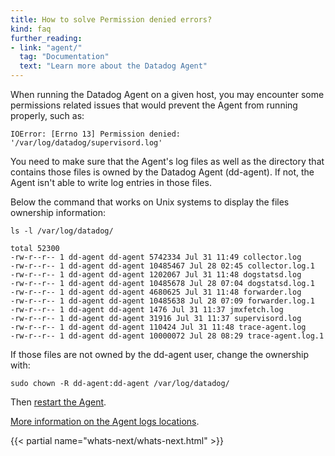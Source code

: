 ```yaml
---
title: How to solve Permission denied errors?
kind: faq
further_reading:
- link: "agent/"
  tag: "Documentation"
  text: "Learn more about the Datadog Agent"
---
```


When running the Datadog Agent on a given host, you may encounter some permissions related issues that would prevent the Agent from running properly, such as:

```
IOError: [Errno 13] Permission denied: '/var/log/datadog/supervisord.log'
```

You need to make sure that the Agent's log files as well as the directory that contains those files is owned by the Datadog Agent (dd-agent). 
If not, the Agent isn't able to write log entries in those files.

Below the command that works on Unix systems to display the files ownership information:

```
ls -l /var/log/datadog/

total 52300
-rw-r--r-- 1 dd-agent dd-agent 5742334 Jul 31 11:49 collector.log
-rw-r--r-- 1 dd-agent dd-agent 10485467 Jul 28 02:45 collector.log.1
-rw-r--r-- 1 dd-agent dd-agent 1202067 Jul 31 11:48 dogstatsd.log
-rw-r--r-- 1 dd-agent dd-agent 10485678 Jul 28 07:04 dogstatsd.log.1
-rw-r--r-- 1 dd-agent dd-agent 4680625 Jul 31 11:48 forwarder.log
-rw-r--r-- 1 dd-agent dd-agent 10485638 Jul 28 07:09 forwarder.log.1
-rw-r--r-- 1 dd-agent dd-agent 1476 Jul 31 11:37 jmxfetch.log
-rw-r--r-- 1 dd-agent dd-agent 31916 Jul 31 11:37 supervisord.log
-rw-r--r-- 1 dd-agent dd-agent 110424 Jul 31 11:48 trace-agent.log
-rw-r--r-- 1 dd-agent dd-agent 10000072 Jul 28 08:29 trace-agent.log.1
```

If those files are not owned by the dd-agent user, change the ownership with:

```
sudo chown -R dd-agent:dd-agent /var/log/datadog/
```

Then [restart the Agent][1].

[More information on the Agent logs locations][2].

{{< partial name="whats-next/whats-next.html" >}}


[1]: /agent/faq/agent-commands
[2]: /agent/basic_agent_usage/#log-location
